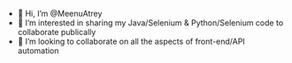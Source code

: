 - 👋 Hi, I’m @MeenuAtrey
- 👀 I’m interested in sharing my Java/Selenium & Python/Selenium code to collaborate publically 
- 💞️ I’m looking to collaborate on all the aspects of front-end/API automation


<!---
MeenuAtrey/MeenuAtrey is a ✨ special ✨ repository because its `README.md` (this file) appears on your GitHub profile.
You can click the Preview link to take a look at your changes.
--->
